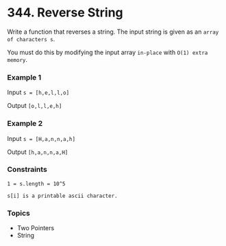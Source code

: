 # 344. Reverse String

Write a function that reverses a string. The input string is given as an `array of characters s`.

You must do this by modifying the input array `in-place` with `O(1) extra memory`.


### Example 1

Input `s = [h,e,l,l,o]`

Output `[o,l,l,e,h]`


### Example 2

Input `s = [H,a,n,n,a,h]`

Output `[h,a,n,n,a,H]`
 

### Constraints

`1 = s.length = 10^5`

`s[i] is a printable ascii character.`


### Topics
- Two Pointers
- String